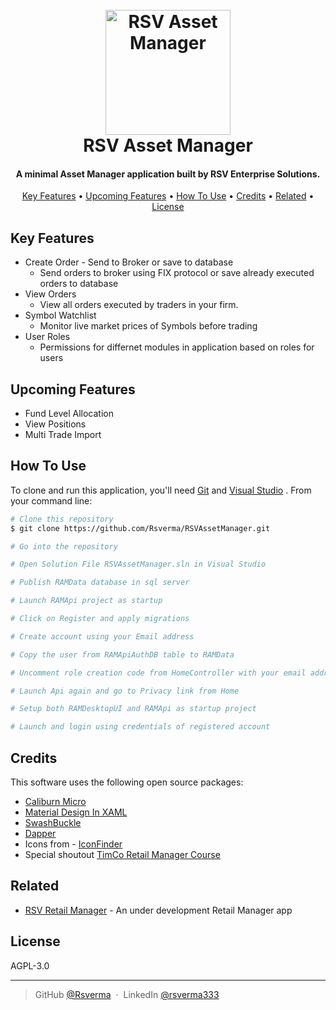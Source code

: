 <h1 align="center">
  <br>
  <a href="https://github.com/Rsverma/RSVAssetManager/archive/main.zip"><img src="https://github.com/Rsverma/RSVAssetManager/blob/main/RAMDesktopUI/Resources/AppIication.ico" alt="RSV Asset Manager" width="200"></a>
  <br>
  RSV Asset Manager
  <br>
</h1>

<h4 align="center">A minimal Asset Manager application built by RSV Enterprise Solutions.</h4>

<p align="center">
  <a href="#key-features">Key Features</a> •
  <a href="#upcoming-features">Upcoming Features</a> •
  <a href="#how-to-use">How To Use</a> •
  <a href="#credits">Credits</a> •
  <a href="#related">Related</a> •
  <a href="#license">License</a>
</p>

## Key Features

* Create Order - Send to Broker or save to database
  - Send orders to broker using FIX protocol or save already executed orders to database
* View Orders
  - View all orders executed by traders in your firm.
* Symbol Watchlist
  - Monitor live market prices of Symbols before trading
* User Roles
  - Permissions for differnet modules in application based on roles for users 

## Upcoming Features
* Fund Level Allocation
* View Positions
* Multi Trade Import

## How To Use

To clone and run this application, you'll need [Git](https://git-scm.com) and [Visual Studio](https://visualstudio.microsoft.com/) . From your command line:

```bash
# Clone this repository
$ git clone https://github.com/Rsverma/RSVAssetManager.git

# Go into the repository

# Open Solution File RSVAssetManager.sln in Visual Studio

# Publish RAMData database in sql server

# Launch RAMApi project as startup

# Click on Register and apply migrations

# Create account using your Email address

# Copy the user from RAMApiAuthDB table to RAMData

# Uncomment role creation code from HomeController with your email address in Privacy method

# Launch Api again and go to Privacy link from Home

# Setup both RAMDesktopUI and RAMApi as startup project

# Launch and login using credentials of registered account
```

## Credits

This software uses the following open source packages:

- [Caliburn Micro](https://caliburnmicro.com/)
- [Material Design In XAML](http://materialdesigninxaml.net/)
- [SwashBuckle](https://github.com/domaindrivendev/Swashbuckle.WebApi)
- [Dapper](https://github.com/StackExchange/Dapper)
- Icons from - [IconFinder](https://www.iconfinder.com/iconsets/business-collection-2027)
- Special shoutout [TimCo Retail Manager Course](https://www.youtube.com/playlist?list=PLLWMQd6PeGY0bEMxObA6dtYXuJOGfxSPx)

## Related

- [RSV Retail Manager](https://github.com/Rsverma/RSVRetailManager) - An under development Retail Manager app

## License

AGPL-3.0 

---

> GitHub [@Rsverma](https://github.com/Rsverma) &nbsp;&middot;&nbsp;
> LinkedIn [@rsverma333](https://www.linkedin.com/in/rsverma333/)
